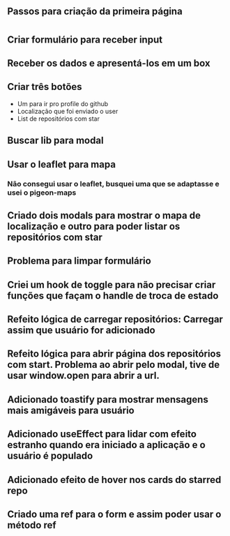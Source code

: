 ## Passos para criação da primeira página

#

<h2>Criar formulário para receber input</h2>

<h2>Receber os dados e apresentá-los em um box</h2>

<h2>Criar três botões</h2>
<ul>
  <li>Um para ir pro profile do github</li>
  <li>Localização que foi enviado o user</li>
  <li>List de repositórios com star</li>
</ul>

<h2>Buscar lib para modal</h2>

<h2>Usar o leaflet para mapa</h2>
<h3>Não consegui usar o leaflet, busquei uma que se adaptasse e usei o pigeon-maps</h3>

<h2>Criado dois modals para mostrar o mapa de localização e outro para poder listar os repositórios com star</h2>

<h2>Problema para limpar formulário</h2>

<h2>Criei um hook de toggle para não precisar criar funções que façam o handle de troca de estado</h2>

<h2>Refeito lógica de carregar repositórios: Carregar assim que usuário for adicionado</h2>

<h2>Refeito lógica para abrir página dos repositórios com start. Problema ao abrir pelo modal, tive de usar window.open para abrir a url.</h2>

<h2>Adicionado toastify para mostrar mensagens mais amigáveis para usuário</h2>

<h2>Adicionado useEffect para lidar com efeito estranho quando era iniciado a aplicação e o usuário é populado</h2>

<h2>Adicionado efeito de hover nos cards do starred repo</h2>

<h2>Criado uma ref para o form e assim poder usar o método ref</h2>
